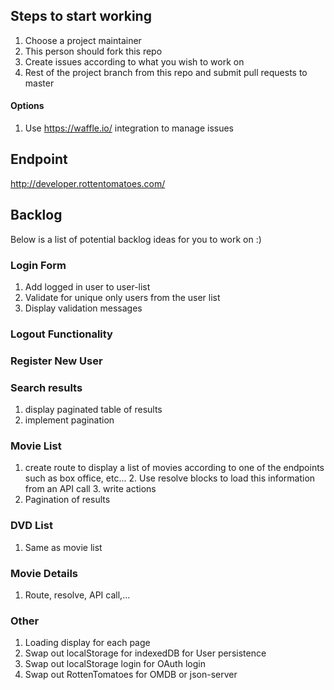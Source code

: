 
## Steps to start working

1. Choose a project maintainer
2. This person should fork this repo
3. Create issues according to what you wish to work on
4. Rest of the project branch from this repo and submit pull requests to master

#### Options

1. Use https://waffle.io/ integration to manage issues

## Endpoint

http://developer.rottentomatoes.com/

## Backlog

Below is a list of potential backlog ideas for you to work on :)

### Login Form
1. Add logged in user to user-list
2. Validate for unique only users from the user list
3. Display validation messages

### Logout Functionality

### Register New User

### Search results
1. display paginated table of results
2. implement pagination

### Movie List
1. create route to display a list of movies according to one of the endpoints such as box office, etc...
    2. Use resolve blocks to load this information from an API call
    3. write actions
2. Pagination of results

### DVD List
1. Same as movie list

### Movie Details
1. Route, resolve, API call,...

### Other
1. Loading display for each page
2. Swap out localStorage for indexedDB for User persistence
3. Swap out localStorage login for OAuth login
4. Swap out RottenTomatoes for OMDB or json-server
